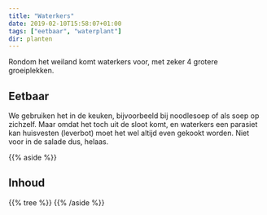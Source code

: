 ```yaml
---
title: "Waterkers"
date: 2019-02-10T15:58:07+01:00
tags: ["eetbaar", "waterplant"]
dir: planten
---
```



Rondom het weiland komt waterkers voor, met zeker 4 grotere groeiplekken. 

## Eetbaar 

We gebruiken het in de keuken, bijvoorbeeld bij noodlesoep of als soep op zichzelf. Maar omdat het toch uit de sloot komt, en waterkers een parasiet kan huisvesten (leverbot) moet het wel altijd even gekookt worden. Niet voor in de salade dus, helaas. 

{{% aside %}}
## Inhoud
{{% tree %}}
{{% /aside %}}